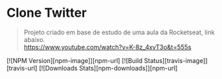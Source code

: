 
# Clone Twitter
> Projeto criado em base de estudo de uma aula da Rocketseat, link abaixo.<br/>
> https://www.youtube.com/watch?v=K-8z_4xvT3o&t=555s

[![NPM Version][npm-image]][npm-url]
[![Build Status][travis-image]][travis-url]
[![Downloads Stats][npm-downloads]][npm-url]